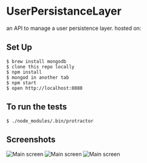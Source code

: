 # UserPersistanceLayer

an API to manage a user persistence layer.
hosted on: 


## Set Up

```
$ brew install mongodb
$ clone this repo locally
$ npm install
$ mongod in another tab
$ npm start
$ open http://localhost:8080
```

## To run the tests

```
$ ./node_modules/.bin/protractor

```

## Screenshots

![Main screen](http://i.imgur.com/lsCu67Y.png)
![Main screen](http://i.imgur.com/EJScA18.png)
![Main screen](http://i.imgur.com/gko5u2g.png)

